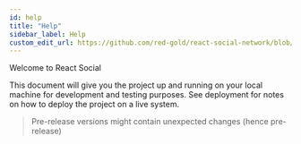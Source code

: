 ```yaml
---
id: help
title: "Help"
sidebar_label: Help
custom_edit_url: https://github.com/red-gold/react-social-network/blob/v0.7.0/README.md
---
```


Welcome to React Social

This document will give you the project up and running on your local machine for development and testing purposes. See deployment for notes on how to deploy the project on a live system.

> Pre-release versions might contain unexpected changes (hence pre-release)